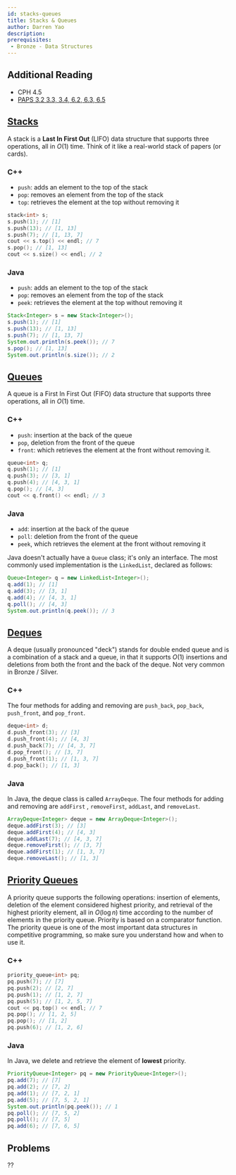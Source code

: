 ```yaml
---
id: stacks-queues
title: Stacks & Queues
author: Darren Yao
description: 
prerequisites:
 - Bronze - Data Structures
---
```


## Additional Reading

 - CPH 4.5
 - [PAPS 3.2 3.3, 3.4, 6.2, 6.3, 6.5](https://www.csc.kth.se/~jsannemo/slask/main.pdf)

## [Stacks](http://www.cplusplus.com/reference/stack/stack/)

A stack is a **Last In First Out** (LIFO) data structure that supports three operations, all in $O(1)$ time. Think of it like a real-world stack of papers (or cards).

### C++

 - `push`: adds an element to the top of the stack
 - `pop`: removes an element from the top of the stack
 - `top`: retrieves the element at the top without removing it

```cpp
stack<int> s;
s.push(1); // [1]
s.push(13); // [1, 13]
s.push(7); // [1, 13, 7]
cout << s.top() << endl; // 7
s.pop(); // [1, 13]
cout << s.size() << endl; // 2
```

### Java

 - `push`: adds an element to the top of the stack
 - `pop`: removes an element from the top of the stack
 - `peek`: retrieves the element at the top without removing it

```java
Stack<Integer> s = new Stack<Integer>();
s.push(1); // [1]
s.push(13); // [1, 13]
s.push(7); // [1, 13, 7]
System.out.println(s.peek()); // 7
s.pop(); // [1, 13]
System.out.println(s.size()); // 2
```

## [Queues](http://www.cplusplus.com/reference/queue/queue/)

A queue is a First In First Out (FIFO) data structure that supports three operations, all in $O(1)$ time. 

### C++

 - `push`: insertion at the back of the queue
 - `pop`, deletion from the front of the queue 
 - `front`: which retrieves the element at the front without removing it.

```cpp
queue<int> q;
q.push(1); // [1]
q.push(3); // [3, 1]
q.push(4); // [4, 3, 1]
q.pop(); // [4, 3]
cout << q.front() << endl; // 3
```

### Java

 - `add`: insertion at the back of the queue
 - `poll`: deletion from the front of the queue
 - `peek`, which retrieves the element at the front without removing it

Java doesn't actually have a `Queue` class; it's only an interface. The most commonly used implementation is the `LinkedList`, declared as follows:

```java
Queue<Integer> q = new LinkedList<Integer>();
q.add(1); // [1]
q.add(3); // [3, 1]
q.add(4); // [4, 3, 1]
q.poll(); // [4, 3]
System.out.println(q.peek()); // 3
```

## [Deques](http://www.cplusplus.com/reference/deque/deque/)

A deque (usually pronounced "deck") stands for double ended queue and is a combination of a stack and a queue, in that it supports $O(1)$ insertions and deletions from both the front and the back of the deque. Not very common in Bronze / Silver.

### C++

The four methods for adding and removing are `push_back`, `pop_back`, `push_front`, and `pop_front`. 

```cpp
deque<int> d;
d.push_front(3); // [3]
d.push_front(4); // [4, 3]
d.push_back(7); // [4, 3, 7]
d.pop_front(); // [3, 7]
d.push_front(1); // [1, 3, 7]
d.pop_back(); // [1, 3]
```

### Java

In Java, the deque class is called `ArrayDeque`. The four methods for adding and removing are `addFirst` , `removeFirst`, `addLast`, and `removeLast`.

```java
ArrayDeque<Integer> deque = new ArrayDeque<Integer>();
deque.addFirst(3); // [3]
deque.addFirst(4); // [4, 3]
deque.addLast(7); // [4, 3, 7]
deque.removeFirst(); // [3, 7]
deque.addFirst(1); // [1, 3, 7]
deque.removeLast(); // [1, 3]
```

## [Priority Queues](http://www.cplusplus.com/reference/queue/priority_queue/)

A priority queue supports the following operations: insertion of elements, deletion of the element considered highest priority, and retrieval of the highest priority element, all in $O(\log n)$ time according to the number of elements in the priority queue. Priority is based on a comparator function. The priority queue is one of the most important data structures in competitive programming, so make sure you understand how and when to use it. 

### C++

```cpp
priority_queue<int> pq;
pq.push(7); // [7]
pq.push(2); // [2, 7]
pq.push(1); // [1, 2, 7]
pq.push(5); // [1, 2, 5, 7]
cout << pq.top() << endl; // 7
pq.pop(); // [1, 2, 5]
pq.pop(); // [1, 2]
pq.push(6); // [1, 2, 6]
```

### Java

In Java, we delete and retrieve the element of **lowest** priority.

```java
PriorityQueue<Integer> pq = new PriorityQueue<Integer>();
pq.add(7); // [7]
pq.add(2); // [7, 2]
pq.add(1); // [7, 2, 1]
pq.add(5); // [7, 5, 2, 1]
System.out.println(pq.peek()); // 1
pq.poll(); // [7, 5, 2]
pq.poll(); // [7, 5]
pq.add(6); // [7, 6, 5]
```

## Problems

??
